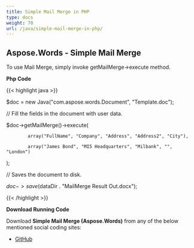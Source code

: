 ```yaml
---
title: Simple Mail Merge in PHP
type: docs
weight: 70
url: /java/simple-mail-merge-in-php/
---
```


## **Aspose.Words - Simple Mail Merge**
To use Mail Merge, simply invoke getMailMerge->execute method.

**Php Code**

{{< highlight java >}}

 $doc = new Java("com.aspose.words.Document", "Template.doc");

// Fill the fields in the document with user data.

$doc->getMailMerge()->execute(

            array("FullName", "Company", "Address", "Address2", "City"),

            array("James Bond", "MI5 Headquarters", "Milbank", "", "London")

);

// Saves the document to disk.

$doc->save($dataDir . "MailMerge Result Out.docx");

{{< /highlight >}}

**Download Running Code**

Download **Simple Mail Merge (Aspose.Words)** from any of the below mentioned social coding sites:

- [GitHub](https://github.com/aspose-words/Aspose.Words-for-Java/blob/master/Plugins/Aspose_Words_Java_for_PHP/src/quickstart/simplemailmerge/php/SimpleMailMerge.php)
